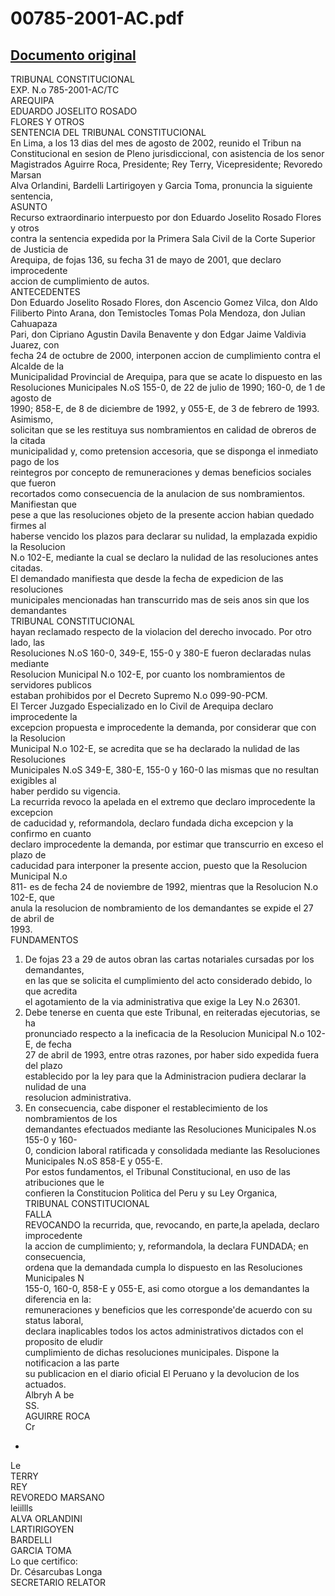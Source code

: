 
00785-2001-AC.pdf
=================
  
[Documento original](https://tc.gob.pe/jurisprudencia/2003/00785-2001-AC.pdf)  
---  
TRIBUNAL CONSTITUCIONAL  
EXP. N.o 785-2001-AC/TC  
AREQUIPA  
EDUARDO JOSELITO ROSADO  
FLORES Y OTROS  
SENTENCIA DEL TRIBUNAL CONSTITUCIONAL  
En Lima, a los 13 dias del mes de agosto de 2002, reunido el Tribun na  
Constitucional en sesion de Pleno jurisdiccional, con asistencia de los senor  
Magistrados Aguirre Roca, Presidente; Rey Terry, Vicepresidente; Revoredo Marsan  
Alva Orlandini, Bardelli Lartirigoyen y Garcia Toma, pronuncia la siguiente sentencia,  
ASUNTO  
Recurso extraordinario interpuesto por don Eduardo Joselito Rosado Flores y otros  
contra la sentencia expedida por la Primera Sala Civil de la Corte Superior de Justicia de  
Arequipa, de fojas 136, su fecha 31 de mayo de 2001, que declaro improcedente  
accion de cumplimiento de autos.  
ANTECEDENTES  
Don Eduardo Joselito Rosado Flores, don Ascencio Gomez Vilca, don Aldo  
Filiberto Pinto Arana, don Temistocles Tomas Pola Mendoza, don Julian Cahuapaza  
Pari, don Cipriano Agustin Davila Benavente y don Edgar Jaime Valdivia Juarez, con  
fecha 24 de octubre de 2000, interponen accion de cumplimiento contra el Alcalde de la  
Municipalidad Provincial de Arequipa, para que se acate lo dispuesto en las  
Resoluciones Municipales N.oS 155-0, de 22 de julio de 1990; 160-0, de 1 de agosto de  
1990; 858-E, de 8 de diciembre de 1992, y 055-E, de 3 de febrero de 1993. Asimismo,  
solicitan que se les restituya sus nombramientos en calidad de obreros de la citada  
municipalidad y, como pretension accesoria, que se disponga el inmediato pago de los  
reintegros por concepto de remuneraciones y demas beneficios sociales que fueron  
recortados como consecuencia de la anulacion de sus nombramientos. Manifiestan que  
pese a que las resoluciones objeto de la presente accion habian quedado firmes al  
haberse vencido los plazos para declarar su nulidad, la emplazada expidio la Resolucion  
N.o 102-E, mediante la cual se declaro la nulidad de las resoluciones antes citadas.  
El demandado manifiesta que desde la fecha de expedicion de las resoluciones  
municipales mencionadas han transcurrido mas de seis anos sin que los demandantes  
TRIBUNAL CONSTITUCIONAL  
hayan reclamado respecto de la violacion del derecho invocado. Por otro lado, las  
Resoluciones N.oS 160-0, 349-E, 155-0 y 380-E fueron declaradas nulas mediante  
Resolucion Municipal N.o 102-E, por cuanto los nombramientos de servidores publicos  
estaban prohibidos por el Decreto Supremo N.o 099-90-PCM.  
El Tercer Juzgado Especializado en lo Civil de Arequipa declaro improcedente la  
excepcion propuesta e improcedente la demanda, por considerar que con la Resolucion  
Municipal N.o 102-E, se acredita que se ha declarado la nulidad de las Resoluciones  
Municipales N.oS 349-E, 380-E, 155-0 y 160-0 las mismas que no resultan exigibles al  
haber perdido su vigencia.  
La recurrida revoco la apelada en el extremo que declaro improcedente la excepcion  
de caducidad y, reformandola, declaro fundada dicha excepcion y la confirmo en cuanto  
declaro improcedente la demanda, por estimar que transcurrio en exceso el plazo de  
caducidad para interponer la presente accion, puesto que la Resolucion Municipal N.o  
811- es de fecha 24 de noviembre de 1992, mientras que la Resolucion N.o 102-E, que  
anula la resolucion de nombramiento de los demandantes se expide el 27 de abril de  
1993.  
FUNDAMENTOS  
1. De fojas 23 a 29 de autos obran las cartas notariales cursadas por los demandantes,  
en las que se solicita el cumplimiento del acto considerado debido, lo que acredita  
el agotamiento de la via administrativa que exige la Ley N.o 26301.  
2. Debe tenerse en cuenta que este Tribunal, en reiteradas ejecutorias, se ha  
pronunciado respecto a la ineficacia de la Resolucion Municipal N.o 102-E, de fecha  
27 de abril de 1993, entre otras razones, por haber sido expedida fuera del plazo  
establecido por la ley para que la Administracion pudiera declarar la nulidad de una  
resolucion administrativa.  
3. En consecuencia, cabe disponer el restablecimiento de los nombramientos de los  
demandantes efectuados mediante las Resoluciones Municipales N.os 155-0 y 160-  
0, condicion laboral ratificada y consolidada mediante las Resoluciones  
Municipales N.oS 858-E y 055-E.  
Por estos fundamentos, el Tribunal Constitucional, en uso de las atribuciones que le  
confieren la Constitucion Politica del Peru y su Ley Organica,  
TRIBUNAL CONSTITUCIONAL  
FALLA  
REVOCANDO la recurrida, que, revocando, en parte,la apelada, declaro improcedente  
la accion de cumplimiento; y, reformandola, la declara FUNDADA; en consecuencia,  
ordena que la demandada cumpla lo dispuesto en las Resoluciones Municipales N  
155-0, 160-0, 858-E y 055-E, asi como otorgue a los demandantes la diferencia en la:  
remuneraciones y beneficios que les corresponde'de acuerdo con su status laboral,  
declara inaplicables todos los actos administrativos dictados con el proposito de eludir  
cumplimiento de dichas resoluciones municipales. Dispone la notificacion a las parte  
su publicacion en el diario oficial El Peruano y la devolucion de los actuados.  
Albryh A be  
SS.  
AGUIRRE ROCA  
Cr  
-  
Le  
TERRY  
REY  
REVOREDO MARSANO  
leiillls  
ALVA ORLANDINI  
LARTIRIGOYEN  
BARDELLI  
GARCIA TOMA  
Lo que certifico:  
Dr. Césarcubas Longa  
SECRETARIO RELATOR